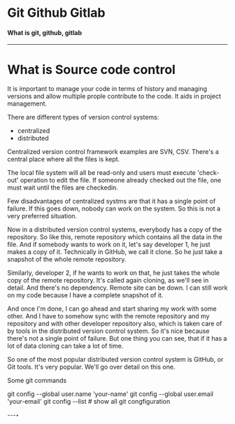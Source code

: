 # Git Github Gitlab
#### What is git, github, gitlab

---

# What is Source code control

It is important to manage your code in terms of history and managing versions and allow multiple prople contribute to the code. It aids in project management.

There are different types of version control systems:
* centralized 
* distributed

Centralized version control framework examples are SVN,  CSV. There's a central place where all the files is kept.

The local file system will all be read-only and users must execute 'check-out' operation to edit the file. If someone already checked out the file, one must wait until the files are checkedin.

Few disadvantages of centralized systms are that it has a single point of failure. If this goes down, nobody can work on the system. So this is not a very preferred situation.

Now in a distributed version control systems, everybody has a copy of the repository. So like this, remote repository which contains all the data in the file. And if somebody wants to work on it, let's say developer 1, he just makes a copy of it. Technically in GitHub, we call it clone. So he just take a snapshot of the whole remote repository.

Similarly, developer 2, if he wants to work on that, he just takes the whole copy of the remote repository. It's called again cloning, as we'll see in detail. And there's no dependency. Remote site can be down. I can still work on my code because I have a complete snapshot of it.

And once I'm done, I can go ahead and start sharing my work with some other. And I have to somehow sync with the remote repository and my repository and with other developer repository also, which is taken care of by tools in the distributed version control system. So it's nice because there's not a single point of failure. But one thing you can see, that if it has a lot of data cloning can take a lot of time.

So one of the most popular distributed version control system is GitHub, or Git tools. It's very popular. We'll go over detail on this one.

Some git commands

git config --global user.name  'your-name'
git config --global user.email 'your-email'
git config --list # show all git congfiguration

---‣
